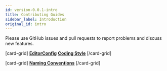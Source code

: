 ```yaml
---
id: version-0.0.1-intro
title: Contributing Guides
sidebar_label: Introduction
original_id: intro
---
```


Please use GitHub issues and pull requests to report problems and discuss new features.

[card-grid]
[**EditorConfig**](/docs/contributing/editorconfig)
[**Coding Style**](/docs/contributing/coding-style)
[/card-grid]

[card-grid]
[**Naming Conventions**](/docs/contributing/naming)
[/card-grid]